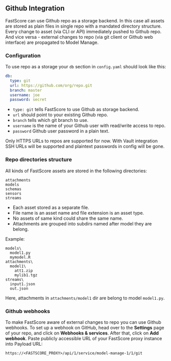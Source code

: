 ## Github Integration

FastScore can use Github repo as a storage backend.
In this case all assets are stored as plain files in single repo with a mandated directory structure.
Every change to asset (via CLI or API) immediately pushed to Github repo.
And vice versa - external changes to repo (via git client or Github web interface) are propagated to Model Manage.

### Configuration

To use repo as a storage your `db` section in `config.yaml` should look like this:
```yaml
db:
  type: git
  url: https://github.com/org/repo.git
  branch: master
  username: joe
  password: secret
```

* `type: git` tells FastScore to use Github as storage backend.
* `url` should point to your existing Github repo.
* `branch` tells which git branch to use.
* `username` is the name of your Github user with read/write access to repo.
* `password` Github user password in a plain text.

Only HTTPS URLs to repos are supported for now. With Vault integration SSH URLs will be supported and plaintext passwords in config will be gone.

### Repo directories structure

All kinds of FastScore assets are stored in the following directories:
```
attachments
models
schemas
sensors
streams
```

* Each asset stored as a separate file.
* File name is an asset name and file extension is an asset type.
* No assets of same kind could share the same name.
* Attachments are grouped into subdirs named after model they are belong.

Example:
```
models\
  model1.py
  mymodel.R
attachments\
  model1\
    att1.zip
    mylib1.tgz
streams\
  input1.json
  out.json
```

Here, attachments in `attachments/model1` dir are belong to model `model1.py`.

### Github webhooks
To make FastScore aware of external changes to repo you can use Github webhooks.
To set up a webhook on GitHub, head over to the **Settings** page of your repo, and click on **Webhooks & services**. After that, click on **Add webhook**. Paste publicly accessible URL of your FastScore proxy instance into Payload URL:
```
https://<FASTSCORE_PROXY>/api/1/service/model-manage-1/1/git
```
